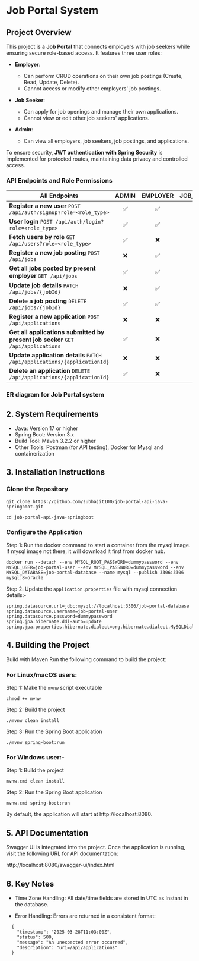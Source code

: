 # Job Portal System

## Project Overview

This project is a **Job Portal** that connects employers with job seekers while ensuring secure role-based access. It features three user roles:

- **Employer**:
    - Can perform CRUD operations on their own job postings (Create, Read, Update, Delete).
    - Cannot access or modify other employers' job postings.

- **Job Seeker**:
    - Can apply for job openings and manage their own applications.
    - Cannot view or edit other job seekers' applications.

- **Admin**:
    - Can view all employers, job seekers, job postings, and applications.

To ensure security, **JWT authentication with Spring Security** is implemented for protected routes, maintaining data privacy and controlled access.  


### API Endpoints and Role Permissions

| All Endpoints                                                                    | ADMIN | EMPLOYER | JOB_SEEKER |
|----------------------------------------------------------------------------------|:-----:|:--------:|:---------:|
| **Register a new user** `POST /api/auth/signup?role=<role_type>`                 | ✅    | ✅       | ✅        |
| **User login** `POST /api/auth/login?role=<role_type>`                           | ✅    | ✅       | ✅        |
| **Fetch users by role** `GET /api/users?role=<role_type>`                        | ✅    | ❌       | ❌        |
| **Register a new job posting** `POST /api/jobs`                                  | ❌    | ✅       | ❌        |
| **Get all jobs posted by present employer** `GET /api/jobs`                      | ✅    | ✅       | ❌        |
| **Update job details** `PATCH /api/jobs/{jobId}`                                 | ❌    | ✅       | ❌        |
| **Delete a job posting** `DELETE /api/jobs/{jobId}`                              | ✅    | ✅       | ❌        |
| **Register a new application** `POST /api/applications`                          | ❌    | ❌       | ✅        |
| **Get all applications submitted by present job seeker** `GET /api/applications` | ✅ | ❌ | ✅ |
| **Update application details** `PATCH /api/applications/{applicationId}`         | ❌ | ❌ | ✅ |
| **Delete an application** `DELETE /api/applications/{applicationId}`             | ✅ | ❌ | ✅ |


### ER diagram for Job Portal system



## 2. System Requirements

- Java: Version 17 or higher
- Spring Boot: Version 3.x
- Build Tool: Maven 3.2.2 or higher
- Other Tools: Postman (for API testing), Docker for Mysql and containerization

## 3. Installation Instructions

### Clone the Repository

```
git clone https://github.com/subhajit100/job-portal-api-java-springboot.git

cd job-portal-api-java-springboot
```

### Configure the Application

Step 1: Run the docker command to start a container from the mysql image. If mysql image not there, it will download it first from docker hub.

```
docker run --detach --env MYSQL_ROOT_PASSWORD=dummypassword --env MYSQL_USER=job-portal-user --env MYSQL_PASSWORD=dummypassword --env MYSQL_DATABASE=job-portal-database --name mysql --publish 3306:3306 mysql:8-oracle
```

Step 2: Update the `application.properties` file with mysql connection details:-

```
spring.datasource.url=jdbc:mysql://localhost:3306/job-portal-database
spring.datasource.username=job-portal-user
spring.datasource.password=dummypassword
spring.jpa.hibernate.ddl-auto=update
spring.jpa.properties.hibernate.dialect=org.hibernate.dialect.MySQLDialect
```

## 4. Building the Project

Build with Maven
Run the following command to build the project:

### For Linux/macOS users:

Step 1: Make the `mvnw` script executable
```
chmod +x mvnw
```

Step 2: Build the project
```
./mvnw clean install
```

Step 3: Run the Spring Boot application
```
./mvnw spring-boot:run
```

### For Windows user:-

Step 1: Build the project
```
mvnw.cmd clean install
```

Step 2: Run the Spring Boot application
```
mvnw.cmd spring-boot:run
```

By default, the application will start at http://localhost:8080.

## 5. API Documentation

Swagger UI is integrated into the project. Once the application is running, visit the following URL for API documentation:

http://localhost:8080/swagger-ui/index.html

## 6. Key Notes

- Time Zone Handling: All date/time fields are stored in UTC as Instant in the database.

- Error Handling: Errors are returned in a consistent format:
```
  {
    "timestamp": "2025-03-28T11:03:00Z",
    "status": 500,
    "message": "An unexpected error occurred",
    "description": "uri=/api/applications"
  }
 ```